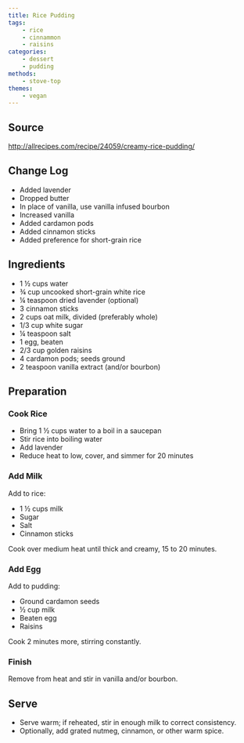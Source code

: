 ```yaml
---
title: Rice Pudding
tags:
    - rice
    - cinnammon
    - raisins
categories: 
    - dessert
    - pudding
methods:
    - stove-top
themes:
    - vegan
---
```


## Source

<http://allrecipes.com/recipe/24059/creamy-rice-pudding/>

## Change Log

-   Added lavender
-   Dropped butter
-   In place of vanilla, use vanilla infused bourbon
-   Increased vanilla
-   Added cardamon pods
-   Added cinnamon sticks
-   Added preference for short-grain rice


## Ingredients

-   1 ½ cups water
-   ¾ cup uncooked short-grain white rice
-   ¼ teaspoon dried lavender (optional)
-   3 cinnamon sticks
-   2 cups oat milk, divided (preferably whole)
-   1/3 cup white sugar
-   ¼ teaspoon salt
-   1 egg, beaten
-   2/3 cup golden raisins
-   4 cardamon pods; seeds ground
-   2 teaspoon vanilla extract (and/or bourbon)

## Preparation

### Cook Rice

-   Bring 1 ½ cups water to a boil in a saucepan
-   Stir rice into boiling water
-   Add lavender
-   Reduce heat to low, cover, and simmer for 20 minutes

### Add Milk

Add to rice:

-   1 ½ cups milk
-   Sugar
-   Salt
-   Cinnamon sticks

Cook over medium heat until thick and creamy, 15 to 20 minutes.

### Add Egg

Add to pudding:

-   Ground cardamon seeds
-   ½ cup milk
-   Beaten egg
-   Raisins

Cook 2 minutes more, stirring constantly.

### Finish

Remove from heat and stir in vanilla and/or bourbon.

## Serve

-   Serve warm; if reheated, stir in enough milk to correct consistency.
-   Optionally, add grated nutmeg, cinnamon, or other warm spice.

